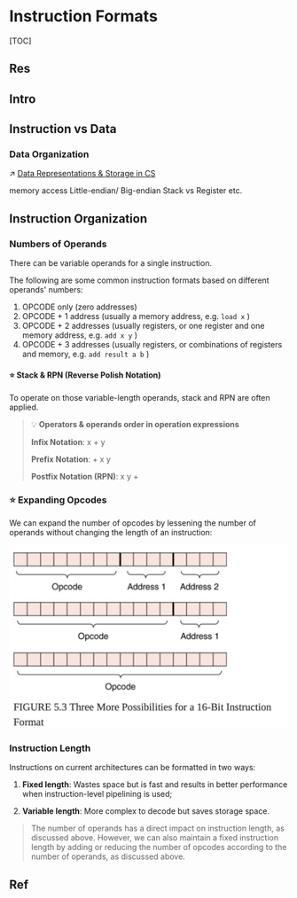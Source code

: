 # Instruction Formats

[TOC]



## Res


## Intro



## Instruction vs Data
### Data Organization
↗ [Data Representations & Storage in CS](../../../😤%20Number,%20Data%20and%20Math%20in%20Digital%20Systems/Data%20Representations%20&%20Storage%20in%20CS.md)

memory access
Little-endian/ Big-endian
Stack vs Register
etc.



## Instruction Organization
### Numbers of Operands
There can be variable operands for a single instruction.

The following are some common instruction formats based on different operands' numbers:

1. OPCODE only (zero addresses)  
2. OPCODE + 1 address (usually a memory address, e.g. `load x` )
3. OPCODE + 2 addresses (usually registers, or one register and one memory address, e.g. `add x y` )
4. OPCODE + 3 addresses (usually registers, or combinations of registers and memory, e.g. `add result a b` )

#### ⭐️ Stack & RPN (Reverse Polish Notation)
To operate on those variable-length operands, stack and RPN are often applied.

> 💡 **Operators & operands order in operation expressions**
> 
> **Infix Notation**: x + y
> 
> **Prefix Notation**: + x y 
> 
> **Postfix Notation (RPN)**: x y +


### ⭐️ Expanding Opcodes
We can expand the number of opcodes by lessening the number of operands without changing the length of an instruction:

![](../../../../../../Assets/Pics/Screenshot%202023-03-28%20at%205.32.13%20PM.png)


### Instruction Length
Instructions on current architectures can be formatted in two ways:

1. **Fixed length**: Wastes space but is fast and results in better performance when instruction-level pipelining is used;

2. **Variable length**: More complex to decode but saves storage space.

> The number of operands has a direct impact on instruction length, as discussed above. However, we can also maintain a fixed instruction length by adding or reducing the number of opcodes according to the number of operands, as discussed above.



## Ref

